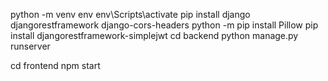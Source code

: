 python -m venv env
env\Scripts\activate
pip install django djangorestframework django-cors-headers
python -m pip install Pillow
pip install djangorestframework-simplejwt
cd backend
python manage.py runserver


cd frontend 
npm start